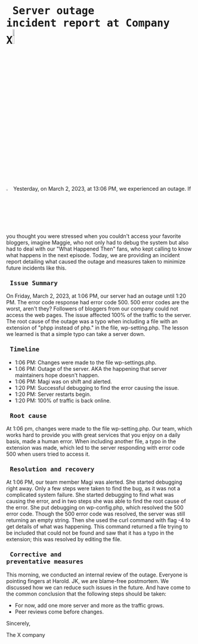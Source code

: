 # <pre> Server outage incident report at Company X<img src="https://user-images.githubusercontent.com/107026397/222690413-0b27ca4a-fef3-4daf-89eb-0f5a71f72613.jpg" width=10% height=10%/></pre>
 
<img src="https://user-images.githubusercontent.com/107026397/222704447-0988bfdd-1a8b-492a-83b0-b4e6595c1da8.png" width=3% height=3%/>  Yesterday, on March 2, 2023, at 13:06 PM, we experienced an outage. If you thought you were stressed when you couldn't access your favorite bloggers, imagine Maggie, who not only had to debug the system but also had to deal with our "What Happened Then" fans, who kept calling to know what happens in the next episode. Today, we are providing an incident report detailing what caused the outage and measures taken to minimize future incidents like this.
 
### <pre> Issue Summary </pre>
On Friday, March 2, 2023, at 1:06 PM, our server had an outage until 1:20 PM. The error code response had error code 500. 500 error codes are the worst, aren't they? Followers of bloggers from our company could not access the web pages. The issue affected 100% of the traffic to the server. The root cause of the outage was a typo when including a file with an extension of "phpp instead of php." in the file, wp-setting.php. The lesson we learned is that a simple typo can take a server down.
### <pre> Timeline </pre> 
- 1:06 PM: Changes were made to the file wp-settings.php.
- 1.06 PM: Outage of the server. AKA the happening that server maintainers hope doesn't happen.
- 1:06 PM: Magi was on shift and alerted.
- 1:20 PM: Successful debugging to find the error causing the issue.
- 1:20 PM: Server restarts begin.
- 1:20 PM: 100% of traffic is back online.
 
### <pre> Root cause </pre>
At 1:06 pm, changes were made to the file wp-setting.php. Our team, which works hard to provide you with great services that you enjoy on a daily basis, made a human error. When including another file, a typo in the extension was made, which led to the server responding with error code 500 when users tried to access it.
### <pre> Resolution and recovery </pre>
At 1:06 PM, our team member Magi was alerted. She started debugging right away. Only a few steps were taken to find the bug, as it was not a complicated system failure. She started debugging to find what was causing the error, and in two steps she was able to find the root cause of the error. She put debugging on wp-config.php, which resolved the 500 error code. Though the 500 error code was resolved, the server was still returning an empty string. Then she used the curl command with flag -4 to get details of what was happening. This command returned a file trying to be included that could not be found and saw that it has a typo in the extension; this was resolved by editing the file.
### <pre> Corrective and preventative measures </pre>
This morning, we conducted an internal review of the outage. Everyone is pointing fingers at Harold. JK, we are blame-free postmortem. We discussed how we can reduce such issues in the future. And have come to the common conclusion that the following steps should be taken:

- For now, add one more server and more as the traffic grows.
- Peer reviews come before changes.
 
Sincerely,

The X company








